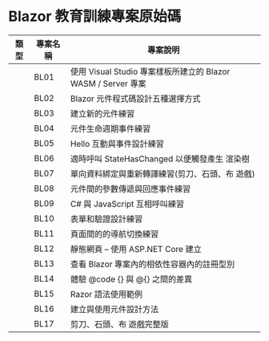 # Blazor 教育訓練專案原始碼

|類型|專案名稱|專案說明|
|-|-|-|
||BL01|使用 Visual Studio 專案樣板所建立的 Blazor WASM / Server 專案|
||BL02|Blazor 元件程式碼設計五種選擇方式|
||BL03|建立新的元件練習|
||BL04|元件生命週期事件練習|
||BL05|Hello 互動與事件設計練習|
||BL06|適時呼叫 StateHasChanged 以便觸發產生 渲染樹|
||BL07|單向資料綁定與重新轉譯練習(剪刀、石頭、布 遊戲)|
||BL08|元件間的參數傳遞與回應事件練習|
||BL09|C# 與 JavaScript 互相呼叫練習|
||BL10|表單和驗證設計練習|
||BL11|頁面間的的導航切換練習|
||BL12|靜態網頁 – 使用 ASP.NET Core 建立|
||BL13|查看 Blazor 專案內的相依性容器內的註冊型別|
||BL14|體驗 @code {} 與 @{} 之間的差異|
||BL15|Razor 語法使用範例|
||BL16|建立與使用元件設計方法|
||BL17|剪刀、石頭、布 遊戲完整版|
